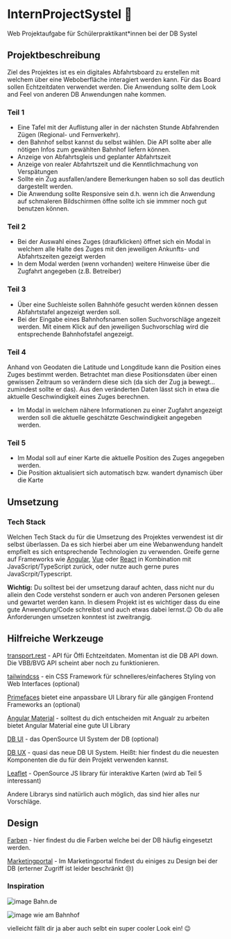 # InternProjectSystel 🚄


Web Projektaufgabe für Schülerpraktikant*innen bei der DB Systel

## Projektbeschreibung
Ziel des Projektes ist es ein digitales Abfahrtsboard zu erstellen mit welchem über eine Weboberfläche interagiert werden kann.
Für das Board sollen Echtzeitdaten verwendet werden. Die Anwendung sollte dem Look and Feel von anderen DB Anwendungen nahe kommen.

### Teil 1 
- Eine Tafel mit der Auflistung aller in der nächsten Stunde Abfahrenden Zügen (Regional- und Fernverkehr).
- den Bahnhof selbst kannst du selbst wählen. Die API sollte aber alle nötigen Infos zum gewählten Bahnhof liefern können.
- Anzeige von Abfahrtsgleis und geplanter Abfahrtszeit
- Anzeige von realer Abfahrtszeit und die Kenntlichmachung von Verspätungen
- Sollte ein Zug ausfallen/andere Bemerkungen haben so soll das deutlich dargestellt werden.
- Die Anwendung sollte Responsive sein d.h. wenn ich die Anwendung auf schmaleren Bildschirmen öffne sollte ich sie immmer noch gut benutzen können.

### Teil 2
- Bei der Auswahl eines Zuges (draufklicken) öffnet sich ein Modal in welchem alle Halte des Zuges mit den jeweiligen Ankunfts- und Abfahrtszeiten gezeigt werden
- In dem Modal werden (wenn vorhanden) weitere Hinweise über die Zugfahrt angegeben (z.B. Betreiber)

### Teil 3
- Über eine Suchleiste sollen Bahnhöfe gesucht werden können dessen Abfahrtstafel angezeigt werden soll.
- Bei der Eingabe eines Bahnhofsnamen sollen Suchvorschläge angezeit werden. Mit einem Klick auf den jeweiligen Suchvorschlag wird die entsprechende Bahnhofstafel angezeigt.

### Teil 4
Anhand von Geodaten die Latitude und Longditude kann die Position eines Zuges bestimmt werden. Betrachtet man diese Positionsdaten über einen gewissen Zeitraum so verändern diese sich (da sich der Zug ja bewegt... zumindest sollte er das).
Aus den veränderten Daten lässt sich in etwa die aktuelle Geschwindigkeit eines Zuges berechnen.

- Im Modal in welchem nähere Informationen zu einer Zugfahrt angezeigt werden soll die aktuelle geschätzte Geschwindigkeit angegeben werden.

### Teil 5
- Im Modal soll auf einer Karte die aktuelle Position des Zuges angegeben werden.
- Die Position aktualisiert sich automatisch bzw. wandert dynamisch über die Karte

## Umsetzung

### Tech Stack
Welchen Tech Stack du für die Umsetzung des Projektes verwendest ist dir selbst überlassen. Da es sich hierbei aber um eine Webanwendung handelt empfielt es sich entsprechende Technologien zu verwenden.
Greife gerne auf Frameworks wie [Angular](https://angular.dev/), [Vue](https://vuejs.org/) oder [React](https://react.dev/) in Kombination mit JavaScript/TypeScript zurück, oder nutze auch gerne pures JavaScrpit/Typescript.

**Wichtig:** Du solltest bei der umsetzung darauf achten, dass nicht nur du allein den Code verstehst sondern er auch von anderen Personen gelesen und gewartet werden kann.
In diesem Projekt ist es wichtiger dass du eine gute Anwendung/Code schreibst und auch etwas dabei lernst.😉 Ob du alle Anforderungen umsetzen konntest ist zweitrangig. 

## Hilfreiche Werkzeuge
[transport.rest](https://transport.rest/) - API für Öffi Echtzeitdaten. Momentan ist die DB API down. Die VBB/BVG API scheint aber noch zu funktionieren.

[tailwindcss](https://tailwindcss.com/) - ein CSS Framework für schnelleres/einfacheres Styling von Web Interfaces (optional)

[Primefaces](https://www.primefaces.org/) bietet eine anpassbare UI Library für alle gängigen Frontend Frameworks an (optional)

[Angular Material](https://material.angular.io/) - solltest du dich entscheiden mit Angualr zu arbeiten bietet Angular Material eine gute UI Library

[DB UI](https://db-ui.github.io/) - das OpenSource UI System der DB (optional)

[DB UX](https://design-system.deutschebahn.com/core-web/version/latest/) - quasi das neue DB UI System. Heißt: hier findest du die neuesten Komponenten die du für dein Projekt verwenden kannst.

[Leaflet](https://leafletjs.com/) - OpenSource JS library für interaktive Karten (wird ab Teil 5 interessant)

Andere Librarys sind natürlich auch möglich, das sind hier alles nur Vorschläge.

## Design

[Farben](https://marketingportal.extranet.deutschebahn.com/marketingportal/Marke-und-Design/Basiselemente/Farbe#) - hier findest du die Farben welche bei der DB häufig eingesetzt werden.

[Marketingportal](https://marketingportal.extranet.deutschebahn.com/marketingportal) - Im Marketingportal findest du einiges zu Design bei der DB (erterner Zugriff ist leider beschränkt 😒)

### Inspiration
![image](https://github.com/user-attachments/assets/251b1c94-b591-4893-8f9a-e9722d33a484)
Bahn.de

![image](https://github.com/user-attachments/assets/bbaf34fb-7bcd-4bfa-8c40-1b39da0c8f9e)
wie am Bahnhof

vielleicht fällt dir ja aber auch selbt ein super cooler Look ein! 😉

